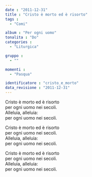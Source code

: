 ```yaml
---
date : "2011-12-31"
title : "Cristo è morto ed è risorto"
tags : 
  - "Comi"

album : "Per ogni uomo"
tonalita : "Do"
categories : 
  - "Liturgica"

gruppo : 
  - ""

momenti : 
  - "Pasqua"

identificatore : "cristo_e_morto"
data_revisione : "2011-12-31"
---
```

  
  
  
Cristo è morto ed è risorto  
per ogni uomo nei secoli.   
Alleluia, alleluia:   
per ogni uomo nei secoli.   
  
  
  
Cristo è morto ed è risorto  
per ogni uomo nei secoli.  
Alleluia, alleluia:   
per ogni uomo nei secoli.   
  
  
  
Cristo è morto ed è risorto  
per ogni uomo nei secoli.  
Alleluia, alleluia:   
per ogni uomo nei secoli.    
  
  
  
